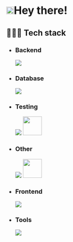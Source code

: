 <h1 style="border-bottom: none;">
<img src="https://github.com/TheDudeThatCode/TheDudeThatCode/blob/master/Assets/Hi.gif" width="20px">Hey there!
</h1>

<h2 style="border-bottom: none">🧑🏻‍💻 Tech stack</h2>
<ul>
<li>
  <h3>Backend</h3>
  <img src="https://skillicons.dev/icons?i=ts,nodejs,express,js"/>
</li>
<li>
  <h3>Database</h3>
  <img src="https://skillicons.dev/icons?i=postgresql,sequelize,mongodb"/>
</li>
<li>
  <h3>Testing</h3>
  <img src="https://skillicons.dev/icons?i=jest,gherkin"/>
  <img style="height: 50px" src="https://github.com/marwin1991/profile-technology-icons/assets/25181517/37cb517e-d059-4cc0-8124-1a72b663167c">
</li>
<li>
  <h3>Other</h3>
  <img src="https://skillicons.dev/icons?i=docker,python,redis,solidity"/>
  <img style="height: 50px" src="https://user-images.githubusercontent.com/25181517/187070862-03888f18-2e63-4332-95fb-3ba4f2708e59.png">
</li>
<li>
  <h3>Frontend</h3>
  <img src="https://skillicons.dev/icons?i=html,css,js,react"/>
</li>
<li>
  <h3>Tools</h3>
  <img src="https://skillicons.dev/icons?i=vscode,vim,git,linux"/>
</li>
</ul>
